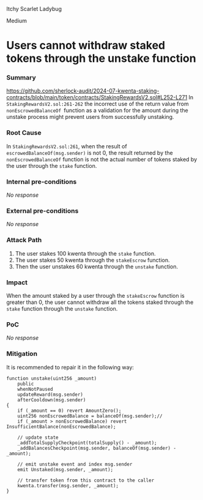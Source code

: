 Itchy Scarlet Ladybug

Medium

# Users cannot withdraw staked tokens through the unstake function

### Summary

https://github.com/sherlock-audit/2024-07-kwenta-staking-contracts/blob/main/token/contracts/StakingRewardsV2.sol#L252-L271
In `StakingRewardsV2.sol:261-262` the incorrect use of the return value from `nonEscrowedBalanceOf `function as a validation for the amount during the unstake process might prevent users from successfully unstaking.

### Root Cause

In `StakingRewardsV2.sol:261`, when the result of `escrowedBalanceOf(msg.sender)` is not 0, the result returned by the `nonEscrowedBalanceOf` function is not the actual number of tokens staked by the user through the `stake` function.

### Internal pre-conditions

_No response_

### External pre-conditions

_No response_

### Attack Path

1. The user stakes 100 kwenta through the `stake` function.
2. The user stakes 50 kwenta through the `stakeEscrow` function.
3. Then the user unstakes 60 kwenta through the `unstake` function.

### Impact

When the amount staked by a user through the `stakeEscrow` function is greater than 0, the user cannot withdraw all the tokens staked through the `stake` function through the `unstake` function.

### PoC

_No response_

### Mitigation

It is recommended to repair it in the following way:

```solidity
function unstake(uint256 _amount)
    public
    whenNotPaused
    updateReward(msg.sender)
    afterCooldown(msg.sender)
{
    if (_amount == 0) revert AmountZero();
    uint256 nonEscrowedBalance = balanceOf(msg.sender);//
    if (_amount > nonEscrowedBalance) revert InsufficientBalance(nonEscrowedBalance);

    // update state
    _addTotalSupplyCheckpoint(totalSupply() - _amount);
    _addBalancesCheckpoint(msg.sender, balanceOf(msg.sender) - _amount);

    // emit unstake event and index msg.sender
    emit Unstaked(msg.sender, _amount);

    // transfer token from this contract to the caller
    kwenta.transfer(msg.sender, _amount);
}
```
